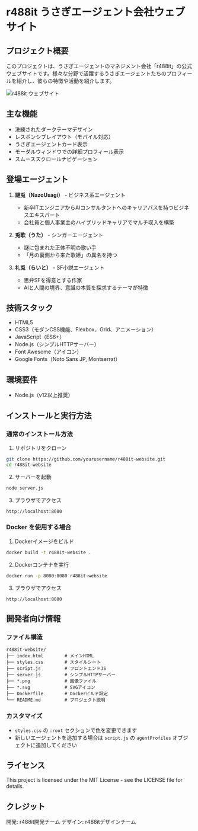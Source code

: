# r488it うさぎエージェント会社ウェブサイト

## プロジェクト概要

このプロジェクトは、うさぎエージェントのマネジメント会社「r488it」の公式ウェブサイトです。様々な分野で活躍するうさぎエージェントたちのプロフィールを紹介し、彼らの特徴や活動を紹介します。

![r488it ウェブサイト](screenshot.png)

## 主な機能

- 洗練されたダークテーマデザイン
- レスポンシブレイアウト（モバイル対応）
- うさぎエージェントカード表示
- モーダルウィンドウでの詳細プロフィール表示
- スムーススクロールナビゲーション

## 登場エージェント

1. **謎兎（NazoUsagi）** - ビジネス系エージェント
   - 新卒ITエンジニアからAIコンサルタントへのキャリアパスを持つビジネスエキスパート
   - 会社員と個人事業主のハイブリッドキャリアでマルチ収入を構築

2. **兎歌（うた）** - シンガーエージェント
   - 謎に包まれた正体不明の歌い手
   - 「月の裏側から来た歌姫」の異名を持つ

3. **礼兎（らいと）** - SF小説エージェント
   - 思弁SFを得意とする作家
   - AIと人間の境界、意識の本質を探求するテーマが特徴

## 技術スタック

- HTML5
- CSS3（モダンCSS機能、Flexbox、Grid、アニメーション）
- JavaScript（ES6+）
- Node.js（シンプルHTTPサーバー）
- Font Awesome（アイコン）
- Google Fonts（Noto Sans JP, Montserrat）

## 環境要件

- Node.js（v12以上推奨）

## インストールと実行方法

### 通常のインストール方法

1. リポジトリをクローン
```bash
git clone https://github.com/yourusername/r488it-website.git
cd r488it-website
```

2. サーバーを起動
```bash
node server.js
```

3. ブラウザでアクセス
```
http://localhost:8080
```

### Docker を使用する場合

1. Dockerイメージをビルド
```bash
docker build -t r488it-website .
```

2. Dockerコンテナを実行
```bash
docker run -p 8080:8080 r488it-website
```

3. ブラウザでアクセス
```
http://localhost:8080
```

## 開発者向け情報

### ファイル構造

```
r488it-website/
├── index.html        # メインHTML
├── styles.css        # スタイルシート
├── script.js         # フロントエンドJS
├── server.js         # シンプルHTTPサーバー
├── *.png             # 画像ファイル
├── *.svg             # SVGアイコン
├── Dockerfile        # Dockerビルド設定
└── README.md         # プロジェクト説明
```

### カスタマイズ

- `styles.css` の `:root` セクションで色を変更できます
- 新しいエージェントを追加する場合は `script.js` の `agentProfiles` オブジェクトに追加してください

## ライセンス

This project is licensed under the MIT License - see the LICENSE file for details.

## クレジット

開発: r488it開発チーム
デザイン: r488itデザインチーム